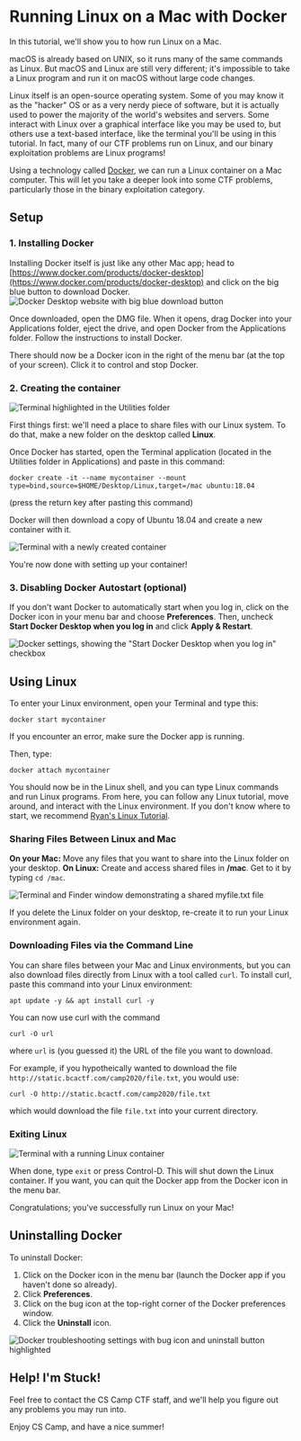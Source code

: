 # Running Linux on a Mac with Docker
In this tutorial, we'll show you to how run Linux on a Mac.

macOS is already based on UNIX, so it runs many of the same commands as Linux. But macOS and Linux are still very different; it's impossible to take a Linux program and run it on macOS without large code changes.

Linux itself is an open-source operating system. Some of you may know it as the "hacker" OS or as a very nerdy piece of software, but it is actually used to power the majority of the world's websites and servers. Some interact with Linux over a graphical interface like you may be used to, but others use a text-based interface, like the terminal you'll be using in this tutorial. In fact, many of our CTF problems run on Linux, and our binary exploitation problems are Linux programs!

Using a technology called [Docker](https://www.docker.com), we can run a Linux container on a Mac computer. This will let you take a deeper look into some CTF problems, particularly those in the binary exploitation category.

## Setup

### 1. Installing Docker
Installing Docker itself is just like any other Mac app; head to [https://www.docker.com/products/docker-desktop](https://www.docker.com/products/docker-desktop) and click on the big blue button to download Docker.
![Docker Desktop website with big blue download button](images/mac-website.png)

Once downloaded, open the DMG file. When it opens, drag Docker into your Applications folder, eject the drive, and open Docker from the Applications folder. Follow the instructions to install Docker.

There should now be a Docker icon in the right of the menu bar (at the top of your screen). Click it to control and stop Docker.

### 2. Creating the container

![Terminal highlighted in the Utilities folder](images/mac-finder.png)

First things first: we'll need a place to share files with our Linux system. To do that, make a new folder on the desktop called **Linux**.

Once Docker has started, open the Terminal application (located in the Utilities folder in Applications) and paste in this command:
```
docker create -it --name mycontainer --mount type=bind,source=$HOME/Desktop/Linux,target=/mac ubuntu:18.04
```
(press the return key after pasting this command)

Docker will then download a copy of Ubuntu 18.04 and create a new container with it.

![Terminal with a newly created container](images/mac-terminal-setup.png)

You're now done with setting up your container!

### 3. Disabling Docker Autostart (optional)
If you don't want Docker to automatically start when you log in, click on the Docker icon in your menu bar and choose **Preferences**. Then, uncheck **Start Docker Desktop when you log in** and click **Apply & Restart**.

![Docker settings, showing the "Start Docker Desktop when you log in" checkbox](images/mac-settings.png)

## Using Linux

To enter your Linux environment, open your Terminal and type this:
```
docker start mycontainer
```
If you encounter an error, make sure the Docker app is running.

Then, type:
```
docker attach mycontainer
```

You should now be in the Linux shell, and you can type Linux commands and run Linux programs. From here, you can follow any Linux tutorial, move around, and interact with the Linux environment. If you don't know where to start, we recommend [Ryan's Linux Tutorial](https://ryanstutorials.net/linuxtutorial/).

### Sharing Files Between Linux and Mac

**On your Mac:** Move any files that you want to share into the Linux folder on your desktop.
**On Linux:** Create and access shared files in **/mac**. Get to it by typing `cd /mac`.

![Terminal and Finder window demonstrating a shared myfile.txt file](images/mac-terminal-sharing.png)

If you delete the Linux folder on your desktop, re-create it to run your Linux environment again.

### Downloading Files via the Command Line

You can share files between your Mac and Linux environments, but you can also download files directly from Linux with a tool called `curl`.
To install curl, paste this command into your Linux environment:
```
apt update -y && apt install curl -y
```

You can now use curl with the command
```
curl -O url
```
where `url` is (you guessed it) the URL of the file you want to download.

For example, if you hypotheically wanted to download the file `http://static.bcactf.com/camp2020/file.txt`, you would use:
```
curl -O http://static.bcactf.com/camp2020/file.txt
```
which would download the file `file.txt` into your current directory.

### Exiting Linux

![Terminal with a running Linux container](images/mac-terminal.png)

When done, type `exit` or press Control-D. This will shut down the Linux container. If you want, you can quit the Docker app from the Docker icon in the menu bar.

Congratulations; you've successfully run Linux on your Mac!

## Uninstalling Docker
To uninstall Docker:
1. Click on the Docker icon in the menu bar (launch the Docker app if you haven't done so already).
2. Click **Preferences**.
3. Click on the bug icon at the top-right corner of the Docker preferences window.
4. Click the **Uninstall** icon.

![Docker troubleshooting settings with bug icon and uninstall button highlighted](images/mac-uninstall.png)

## Help! I'm Stuck!
Feel free to contact the CS Camp CTF staff, and we'll help you figure out any problems you may run into.

Enjoy CS Camp, and have a nice summer!
